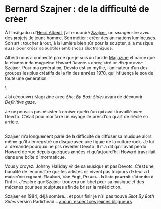 # Bernard Szajner : de la difficulté de créer

À l’instigation d’[Henri Alberti](http://henrialberti.blogspot.com/), j’ai rencontré [Szajner](http://www.szajner.net), un sexagénaire avec des projets de jeune homme. Son métier : créer des animations lumineuses. Son art : toucher à tout, à la lumière bien sûr pour la sculpter, à la musique aussi pour créer de subtiles ambiances électroniques.<span id="more-742"></span>

Alberti nous a connecté parce que je suis un fan de [Magazine](http://www.shotbybothsides.com/) et parce que le chanteur de magazine Howard Devoto a enregistré un disque avec Szajner. Pour ma génération, Devoto est un mythe, l’animateur d’un des groupes les plus créatifs de la fin des années 1970, qui influença le son de toute une génération.

\

J’ai découvert Magazine avec *Shot By Both Sides* avant de découvrir *Definitive gaze*.

Je ne pouvais pas résister à croiser quelqu’un qui avait travaillé avec Devoto. C’était pour moi faire un voyage de près d’un quart de siècle en arrière.

\
Szajner m’a longuement parlé de la difficulté de diffuser sa musique alors même qu’il a enregistré un disque avec une figure de la culture rock. Je lui ai demandé pourquoi ne pas réveiller Devoto. Il m’a dit qu’il avait perdu Howard de vue depuis quelques années et qu’aujourd’hui Howard travaillait dans une boîte d’informatique.

Vous y croyez. Johnny Halliday vit de sa musique et pas Devoto. C’est une banalité de reconnaître que les artistes ne vivent pas toujours de leur art mais c’est rageant. Flaubert, Van Vogt, Proust… la liste pourrait s’étendre à l’infini. J’espère que Szajner trouvera un label pour sa musique et des mécènes pour ses sculptures afin de briser la malédiction.

Szajner en 1984, déjà sombre… et pour finir je n’ai pas trouvé *Shot By Both Sides* version Radiohead… [aucun respect ces jeunes blogueurs](http://www.radiohead.fr/shot-by-both-sides).